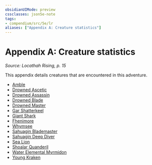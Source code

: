 ```yaml
---
obsidianUIMode: preview
cssclasses: json5e-note
tags:
- compendium/src/5e/lr
aliases: ["Appendix A: Creature statistics"]
---
```

# Appendix A: Creature statistics
*Source: Locathah Rising, p. 15* 

This appendix details creatures that are encountered in this adventure.

- [Amble](Mechanics/bestiary/npc/amble-lr.md)  
- [Drowned Ascetic](Mechanics/bestiary/undead/drowned-ascetic-gos.md)  
- [Drowned Assassin](Mechanics/bestiary/undead/drowned-assassin-gos.md)  
- [Drowned Blade](Mechanics/bestiary/undead/drowned-blade-gos.md)  
- [Drowned Master](Mechanics/bestiary/undead/drowned-master-gos.md)  
- [Gar Shatterkeel](Mechanics/bestiary/npc/gar-shatterkeel-lr.md)  
- [Giant Shark](Mechanics/bestiary/beast/giant-shark.md)  
- [Fhenimore](Mechanics/bestiary/npc/fhenimore-lr.md)  
- [Whymsee](Mechanics/bestiary/npc/whymsee-lr.md)  
- [Sahuagin Blademaster](Mechanics/bestiary/humanoid/sahuagin-blademaster-gos.md)  
- [Sahuagin Deep Diver](Mechanics/bestiary/humanoid/sahuagin-deep-diver-gos.md)  
- [Sea Lion](Mechanics/bestiary/monstrosity/sea-lion-tftyp.md)  
- [Shoalar Quanderil](Mechanics/bestiary/npc/shoalar-quanderil-lr.md)  
- [Water Elemental Myrmidon](Mechanics/bestiary/elemental/water-elemental-myrmidon-mpmm.md)  
- [Young Kraken](Mechanics/bestiary/monstrosity/young-kraken-lr.md)